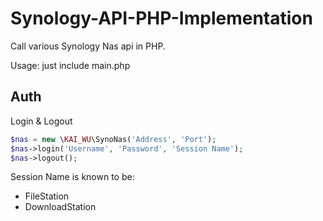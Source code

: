 # Synology-API-PHP-Implementation

Call various Synology Nas api in PHP.

Usage: just include main.php

## Auth

Login & Logout

```PHP
$nas = new \KAI_WU\SynoNas('Address', 'Port');
$nas->login('Username', 'Password', 'Session Name');
$nas->logout();
```

Session Name is known to be:
- FileStation
- DownloadStation
